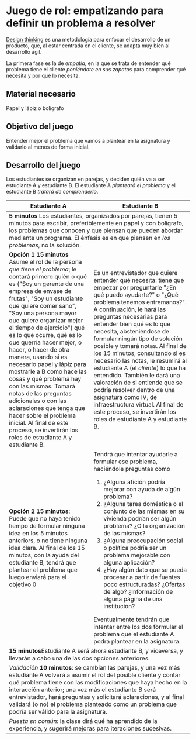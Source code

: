 # Juego de rol: empatizando para definir un problema a resolver

[Design thinking](https://designthinking.es/) es una metodología para
enfocar el desarrollo de un producto, que, al estar centrada en el
cliente, se adapta muy bien al desarrollo ágil.

La primera fase es la de *empatía*, en la que se trata de entender qué
problema tiene el cliente *poniéndote en sus zapatos* para comprender
qué necesita y por qué lo necesita.

## Material necesario

Papel y lápiz o bolígrafo


## Objetivo del juego

Entender mejor el problema que vamos a plantear en la asignatura y validarlo al menos de forma inicial.

## Desarrollo del juego

Los estudiantes se organizan en parejas, y deciden quién va a ser estudiante A y estudiante B. El estudiante A *planteará el problema* y el estudiante B *tratará de comprenderlo*.

<table>
<thead>
<th> Estudiante A </th><th> Estudiante B </th>
</thead>
<tbody>
<tr><td colspan="2">  <strong>5 minutos</strong> Los estudiantes, organizados por parejas, tienen 5 minutos para escribir, preferiblemente en papel y con bolígrafo, los problemas  que conocen y que piensan que pueden abordar mediante un programa. El énfasis es en que piensen en <em>los problemas</em>, no la
     solución. </td></tr>
<tr><td> <strong>Opción 1</strong>	 <strong>15 minutos</strong> Asume el  rol de la persona <em>que tiene el problema</em>; le contará primero quién o qué es ("Soy un
      gerente de una empresa de envase de frutas", "Soy un estudiante
      que quiere comer sano", "Soy una persona mayor que quiere
      organizar mejor el tiempo de ejercicio") qué es lo que ocurre, qué es lo
      que querría hacer mejor, o hacer, o hacer de otra manera, usando
      si es necesario papel y lápiz para mostrarle a B como hace las
      cosas y qué problema hay con las mismas. Tomará notas  de las preguntas adicionales o con las aclaraciones que
      tenga que hacer sobre el problema inicial. Al final de este proceso, se invertirán
      los roles de estudiante A y estudiante B.</td>
	  <td>Es un entrevistador que quiere entender qué
      necesita: tiene que empezar por
      preguntarle "¿En qué puedo ayudarte?" o "¿Qué problema tenemos
      entremanos?". A continuación, le hará
      las preguntas necesarias para entender bien qué es lo que
      necesita, absteniéndose de formular ningún tipo de solución
      posible y tomará notas. Al final de los 15 minutos, consultando si es necesario las
      notas, le resumirá al estudiante A (el <em>cliente</em>) lo que ha
      entendido. También le dará una valoración de si entiende que se
      podría resolver dentro de una asignatura como IV, de
      infraestructura virtual. Al final de este proceso, se invertirán
      los roles de estudiante A y estudiante B.
	  </td>
	  </tr>
	  <tr><td><strong>Opción 2</strong> 	 <strong>15 minutos</strong>: Puede que no haya tenido tiempo de formular ninguna idea en los 5 minutos anteriors, o no tiene ninguna idea clara. Al final de los 15 minutos, con la ayuda del estudiante B, tendrá que plantear el problema que luego enviará para el objetivo 0</td>
		<td>Tendrá que
          intentar ayudarle a formular ese problema, haciéndole
          preguntas como
		  <ol>
			  <li>¿Alguna afición podría mejorar con ayuda de algún
                 problema?</li>
			 <li> ¿Alguna tarea doméstica o el conjunto de las mismas en
                su vivienda podrían ser algún problema? ¿O la
                organización de las mismas?</li>
			<li>¿Alguna preocupación social o política podría ser un
               problema mejorable con alguna aplicación?</li>
		    <li> ¿Hay algún dato que se pueda procesar a partir de
               fuentes poco estructuradas? ¿Ofertas de algo?
               ¿Información de alguna página de una institución?</li>
			   </ol>
		Eventualmente tendrán que intentar entre los dos formular el
          problema que el estudiante A podrá plantear en la asignatura.
	</td>
	</tr>
	<tr><td colspan="2"><strong>15 minutos</strong>Estudiante A será ahora estudiante B, y viceversa, y llevarán a cabo una de las dos opciones anteriores.</td></tr>
	<tr><td colspan="2"><em>Validación</em> <strong>10 minutos</strong>: se cambian las parejas, y una vez
     más estudiante A volverá a asumir el rol del posible cliente y
     contar qué problema tiene con las modificaciones que haya hecho
     en la interacción anterior; una vez más el estudiante B será
     entrevistador, hará preguntas y solicitará aclaraciones, y al
     final validará (o no) el problema planteado como un problema que
     podría ser válido para la asignatura.</td></tr>

 <tr><td colspan="2"> <em>Puesta en común</em>: la clase dirá qué ha aprendido de la
    experiencia, y sugerirá mejoras para iteraciones sucesivas.
</tr></td>
</tbody>
</table>

